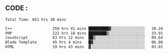 ## CODE :
<!--START_SECTION:waka-->

```txt
Total Time: 651 hrs 30 mins

C++                  250 hrs 41 mins █████████▓░░░░░░░░░░░░░░░   38.24 %
PHP                  222 hrs 18 mins ████████▒░░░░░░░░░░░░░░░░   33.91 %
JavaScript           63 hrs 12 mins  ██▒░░░░░░░░░░░░░░░░░░░░░░   09.64 %
Blade Template       45 hrs 4 mins   █▓░░░░░░░░░░░░░░░░░░░░░░░   06.88 %
HTML                 19 hrs 43 mins  ▓░░░░░░░░░░░░░░░░░░░░░░░░   03.01 %
```

<!--END_SECTION:waka-->
